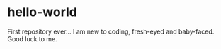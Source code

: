 # hello-world
First repository ever...
I am new to coding, fresh-eyed and baby-faced.  Good luck to me.
